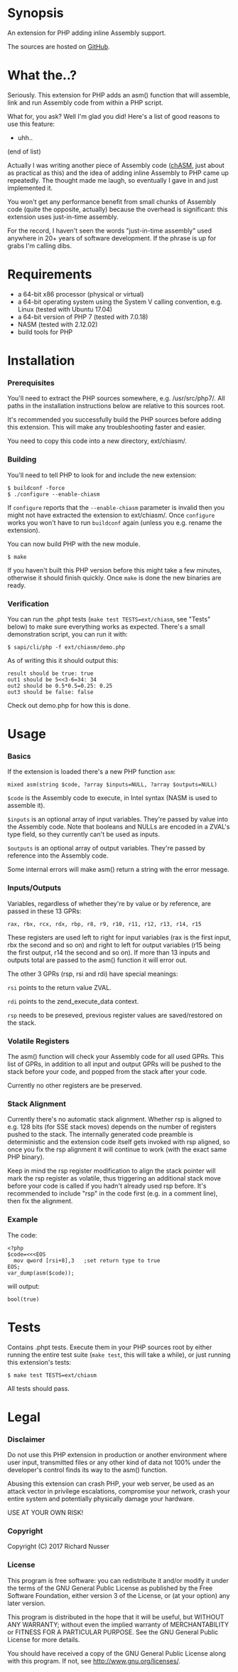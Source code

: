 # Synopsis

An extension for PHP adding inline Assembly support.

The sources are hosted on [GitHub](https://github.com/rinusser/chiASM).


# What the..?

Seriously. This extension for PHP adds an asm() function that will assemble, link and run Assembly code from within a
PHP script.

What for, you ask? Well I'm glad you did! Here's a list of good reasons to use this feature:

* uhh..

(end of list)

Actually I was writing another piece of Assembly code ([chASM](https://github.com/rinusser/chASM), just about as
practical as this) and the idea of adding inline Assembly to PHP came up repeatedly. The thought made me laugh, so
eventually I gave in and just implemented it.

You won't get any performance benefit from small chunks of Assembly code (quite the opposite, actually) because the
overhead is significant: this extension uses just-in-time assembly.

For the record, I haven't seen the words "just-in-time assembly" used anywhere in 20+ years of software development.
If the phrase is up for grabs I'm calling dibs.


# Requirements

* a 64-bit x86 processor (physical or virtual)
* a 64-bit operating system using the System V calling convention, e.g. Linux (tested with Ubuntu 17.04)
* a 64-bit version of PHP 7 (tested with 7.0.18)
* NASM (tested with 2.12.02)
* build tools for PHP


# Installation

### Prerequisites

You'll need to extract the PHP sources somewhere, e.g. /usr/src/php7/. All paths in the installation instructions below
are relative to this sources root.

It's recommended you successfully build the PHP sources before adding this extension. This will make any troubleshooting
faster and easier.

You need to copy this code into a new directory, ext/chiasm/.

### Building

You'll need to tell PHP to look for and include the new extension:

    $ buildconf -force
    $ ./configure --enable-chiasm

If `configure` reports that the `--enable-chiasm` parameter is invalid then you might not have extracted the extension
to ext/chiasm/. Once `configure` works you won't have to run `buildconf` again (unless you e.g. rename the extension).

You can now build PHP with the new module.

    $ make

If you haven't built this PHP version before this might take a few minutes, otherwise it should finish quickly.
Once `make` is done the new binaries are ready.

### Verification

You can run the .phpt tests (`make test TESTS=ext/chiasm`, see "Tests" below) to make sure everything works as expected.
There's a small demonstration script, you can run it with:

    $ sapi/cli/php -f ext/chiasm/demo.php

As of writing this it should output this:

    result should be true: true
    out1 should be 5<<3-6=34: 34
    out2 should be 0.5*0.5=0.25: 0.25
    out3 should be false: false

Check out demo.php for how this is done.


# Usage

### Basics

If the extension is loaded there's a new PHP function `asm`:

    mixed asm(string $code, ?array $inputs=NULL, ?array $outputs=NULL)

`$code` is the Assembly code to execute, in Intel syntax (NASM is used to assemble it).

`$inputs` is an optional array of input variables. They're passed by value into the Assembly code. Note that booleans
and NULLs are encoded in a ZVAL's type field, so they currently can't be used as inputs.

`$outputs` is an optional array of output variables. They're passed by reference into the Assembly code.

Some internal errors will make asm() return a string with the error message.

### Inputs/Outputs

Variables, regardless of whether they're by value or by reference, are passed in these 13 GPRs:

    rax, rbx, rcx, rdx, rbp, r8, r9, r10, r11, r12, r13, r14, r15

These registers are used left to right for input variables (rax is the first input, rbx the second and so on) and right
to left for output variables (r15 being the first output, r14 the second and so on). If more than 13 inputs and outputs
total are passed to the asm() function it will error out.

The other 3 GPRs (rsp, rsi and rdi) have special meanings:

`rsi` points to the return value ZVAL.

`rdi` points to the zend\_execute\_data context.

`rsp` needs to be preseved, previous register values are saved/restored on the stack.

### Volatile Registers

The asm() function will check your Assembly code for all used GPRs. This list of GPRs, in addition to all input and
output GPRs will be pushed to the stack before your code, and popped from the stack after your code.

Currently no other registers are be preserved.

### Stack Alignment

Currently there's no automatic stack alignment. Whether rsp is aligned to e.g. 128 bits (for SSE stack moves) depends
on the number of registers pushed to the stack. The internally generated code preamble is deterministic and the
extension code itself gets invoked with rsp aligned, so once you fix the rsp alignment it will continue to work (with
the exact same PHP binary).

Keep in mind the rsp register modification to align the stack pointer will mark the rsp register as volatile, thus
triggering an additional stack move before your code is called if you hadn't already used rsp before. It's recommended
to include "rsp" in the code first (e.g. in a comment line), then fix the alignment.

### Example

The code:

    <?php
    $code=<<<EOS
      mov qword [rsi+8],3   ;set return type to true
    EOS;
    var_dump(asm($code));

will output:

    bool(true)


# Tests

Contains .phpt tests. Execute them in your PHP sources root by either running the entire test suite (`make test`, this
will take a while), or just running this extension's tests:

    $ make test TESTS=ext/chiasm

All tests should pass.


# Legal

### Disclaimer

Do not use this PHP extension in production or another environment where user input, transmitted files or any other
kind of data not 100% under the developer's control finds its way to the asm() function.

Abusing this extension can crash PHP, your web server, be used as an attack vector in privilege escalations, compromise
your network, crash your entire system and potentially physically damage your hardware.

USE AT YOUR OWN RISK!

### Copyright

Copyright (C) 2017 Richard Nusser

### License

This program is free software: you can redistribute it and/or modify
it under the terms of the GNU General Public License as published by
the Free Software Foundation, either version 3 of the License, or
(at your option) any later version.

This program is distributed in the hope that it will be useful,
but WITHOUT ANY WARRANTY; without even the implied warranty of
MERCHANTABILITY or FITNESS FOR A PARTICULAR PURPOSE.  See the
GNU General Public License for more details.

You should have received a copy of the GNU General Public License
along with this program. If not, see <http://www.gnu.org/licenses/>.

